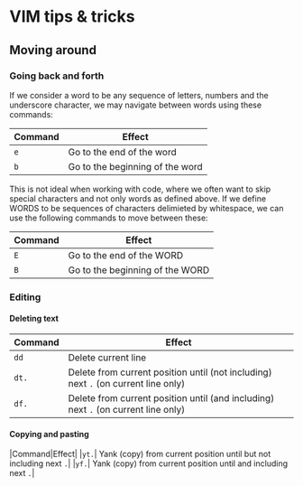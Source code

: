 # VIM tips & tricks

## Moving around

### Going back and forth

If we consider a word to be any sequence of letters, numbers and the underscore character, we may 
navigate between words using these commands:

|Command|Effect|
|-------|------|
|`e`    | Go to the end of the word |
|`b`    | Go to the beginning of the word | 

This is not ideal when working with code, where we often want to skip special characters and not only words as defined above.
If we define WORDS to be sequences of characters delimieted by whitespace, we can use the following commands 
to move between these:

|Command|Effect|
|-------|------|
|`E`    | Go to the end of the WORD|
|`B`    | Go to the beginning of the WORD|

### Editing

#### Deleting text

|Command|Effect|
|-------|------|
|`dd`   | Delete current line|
|`dt.`  | Delete from current position until (not including) next `.` (on current line only)|
|`df.`  | Delete from current position until (and including) next `.` (on current line only)|

#### Copying and pasting

|Command|Effect|
|`yt.`| Yank (copy) from current position until but not including next `.`|
|`yf.`| Yank (copy) from current position until and including next `.`|


